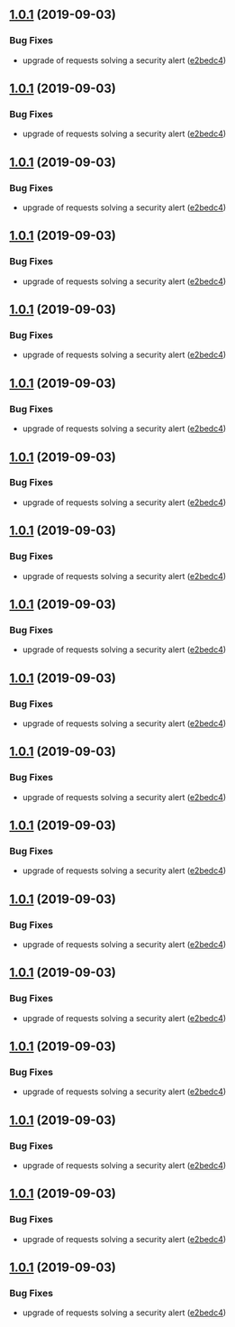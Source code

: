 ## [1.0.1](https://github.com/rpesche/cryptopcash/compare/1.0.0...1.0.1) (2019-09-03)


### Bug Fixes

* upgrade of requests solving a security alert ([e2bedc4](https://github.com/rpesche/cryptopcash/commit/e2bedc4))

## [1.0.1](https://github.com/rpesche/cryptopcash/compare/1.0.0...1.0.1) (2019-09-03)


### Bug Fixes

* upgrade of requests solving a security alert ([e2bedc4](https://github.com/rpesche/cryptopcash/commit/e2bedc4))

## [1.0.1](https://github.com/rpesche/cryptopcash/compare/1.0.0...1.0.1) (2019-09-03)


### Bug Fixes

* upgrade of requests solving a security alert ([e2bedc4](https://github.com/rpesche/cryptopcash/commit/e2bedc4))

## [1.0.1](https://github.com/rpesche/cryptopcash/compare/1.0.0...1.0.1) (2019-09-03)


### Bug Fixes

* upgrade of requests solving a security alert ([e2bedc4](https://github.com/rpesche/cryptopcash/commit/e2bedc4))

## [1.0.1](https://github.com/rpesche/cryptopcash/compare/1.0.0...1.0.1) (2019-09-03)


### Bug Fixes

* upgrade of requests solving a security alert ([e2bedc4](https://github.com/rpesche/cryptopcash/commit/e2bedc4))

## [1.0.1](https://github.com/rpesche/cryptopcash/compare/1.0.0...1.0.1) (2019-09-03)


### Bug Fixes

* upgrade of requests solving a security alert ([e2bedc4](https://github.com/rpesche/cryptopcash/commit/e2bedc4))

## [1.0.1](https://github.com/rpesche/cryptopcash/compare/1.0.0...1.0.1) (2019-09-03)


### Bug Fixes

* upgrade of requests solving a security alert ([e2bedc4](https://github.com/rpesche/cryptopcash/commit/e2bedc4))

## [1.0.1](https://github.com/rpesche/cryptopcash/compare/1.0.0...1.0.1) (2019-09-03)


### Bug Fixes

* upgrade of requests solving a security alert ([e2bedc4](https://github.com/rpesche/cryptopcash/commit/e2bedc4))

## [1.0.1](https://github.com/rpesche/cryptopcash/compare/1.0.0...1.0.1) (2019-09-03)


### Bug Fixes

* upgrade of requests solving a security alert ([e2bedc4](https://github.com/rpesche/cryptopcash/commit/e2bedc4))

## [1.0.1](https://github.com/rpesche/cryptopcash/compare/1.0.0...1.0.1) (2019-09-03)


### Bug Fixes

* upgrade of requests solving a security alert ([e2bedc4](https://github.com/rpesche/cryptopcash/commit/e2bedc4))

## [1.0.1](https://github.com/rpesche/cryptopcash/compare/1.0.0...1.0.1) (2019-09-03)


### Bug Fixes

* upgrade of requests solving a security alert ([e2bedc4](https://github.com/rpesche/cryptopcash/commit/e2bedc4))

## [1.0.1](https://github.com/rpesche/cryptopcash/compare/1.0.0...1.0.1) (2019-09-03)


### Bug Fixes

* upgrade of requests solving a security alert ([e2bedc4](https://github.com/rpesche/cryptopcash/commit/e2bedc4))

## [1.0.1](https://github.com/rpesche/cryptopcash/compare/1.0.0...1.0.1) (2019-09-03)


### Bug Fixes

* upgrade of requests solving a security alert ([e2bedc4](https://github.com/rpesche/cryptopcash/commit/e2bedc4))

## [1.0.1](https://github.com/rpesche/cryptopcash/compare/1.0.0...1.0.1) (2019-09-03)


### Bug Fixes

* upgrade of requests solving a security alert ([e2bedc4](https://github.com/rpesche/cryptopcash/commit/e2bedc4))

## [1.0.1](https://github.com/rpesche/cryptopcash/compare/1.0.0...1.0.1) (2019-09-03)


### Bug Fixes

* upgrade of requests solving a security alert ([e2bedc4](https://github.com/rpesche/cryptopcash/commit/e2bedc4))

## [1.0.1](https://github.com/rpesche/cryptopcash/compare/1.0.0...1.0.1) (2019-09-03)


### Bug Fixes

* upgrade of requests solving a security alert ([e2bedc4](https://github.com/rpesche/cryptopcash/commit/e2bedc4))

## [1.0.1](https://github.com/rpesche/cryptopcash/compare/1.0.0...1.0.1) (2019-09-03)


### Bug Fixes

* upgrade of requests solving a security alert ([e2bedc4](https://github.com/rpesche/cryptopcash/commit/e2bedc4))

## [1.0.1](https://github.com/rpesche/cryptopcash/compare/1.0.0...1.0.1) (2019-09-03)


### Bug Fixes

* upgrade of requests solving a security alert ([e2bedc4](https://github.com/rpesche/cryptopcash/commit/e2bedc4))
